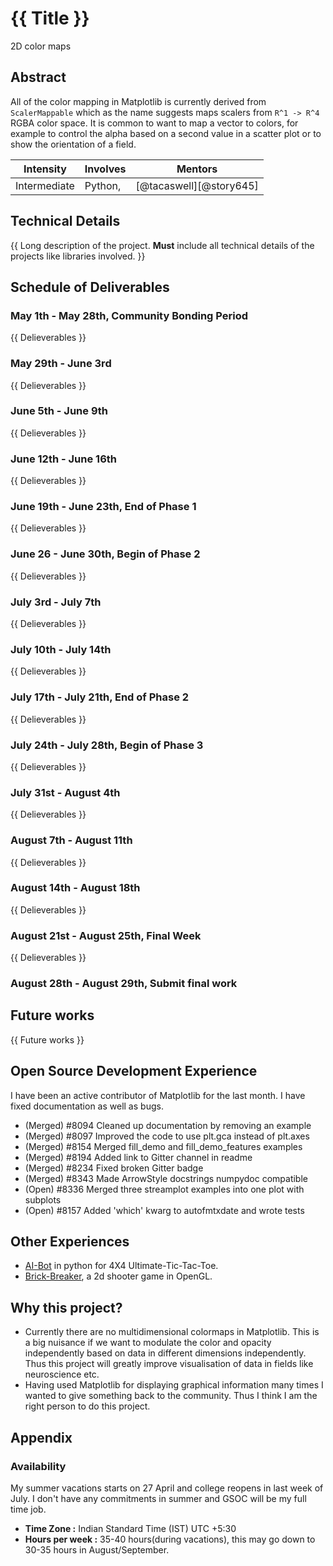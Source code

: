 # {{ Title }}
2D color maps

## Abstract

All of the color mapping in Matplotlib is currently derived from
`ScalerMappable` which as the name suggests maps scalers from `R^1 ->
R^4` RGBA color space.  It is common to want to map a vector to
colors, for example to control the alpha based on a second value in a
scatter plot or to show the orientation of a field.

| **Intensity** | **Involves**  | **Mentors** |
| ------------- | --------------|------------ |
| Intermediate  | Python, | [@tacaswell][@story645] |

## Technical Details

{{
Long description of the project.
**Must** include all technical details of the projects like libraries involved.
}}

## Schedule of Deliverables

### May 1th - May 28th, **Community Bonding Period**

{{ Delieverables }}

### May 29th - June 3rd

{{ Delieverables }}

### June 5th - June 9th

{{ Delieverables }}

### June 12th - June 16th

{{ Delieverables }}

### June 19th - June 23th, **End of Phase 1**

{{ Delieverables }}

### June 26 - June 30th, **Begin of Phase 2**

{{ Delieverables }}

### July 3rd - July 7th

{{ Delieverables }}

### July 10th - July 14th

{{ Delieverables }}

### July 17th - July 21th, **End of Phase 2**

{{ Delieverables }}

### July 24th - July 28th, **Begin of Phase 3**

{{ Delieverables }}

### July 31st - August 4th

{{ Delieverables }}

### August 7th - August 11th

{{ Delieverables }}

### August 14th - August 18th

{{ Delieverables }}

### August 21st - August 25th, **Final Week**

{{ Delieverables }}

### August 28th - August 29th, **Submit final work**

## Future works

{{ Future works }}

## Open Source Development Experience

I have been an active contributor of Matplotlib for the last month. I have
fixed documentation as well as bugs.

- (Merged) #8094 Cleaned up documentation by removing an example
- (Merged) #8097 Improved the code to use plt.gca instead of plt.axes
- (Merged) #8154 Merged fill_demo and fill_demo_features examples
- (Merged) #8194 Added link to Gitter channel in readme
- (Merged) #8234 Fixed broken Gitter badge
- (Merged) #8343 Made ArrowStyle docstrings numpydoc compatible
- (Open) #8336 Merged three streamplot examples into one plot with subplots
- (Open) #8157 Added 'which' kwarg to autofmtxdate and wrote tests

## Other Experiences

- [AI-Bot](https://github.com/patniharshit/Ultimate-Tic-Tac-Toe) in python
  for 4X4 Ultimate-Tic-Tac-Toe.
- [Brick-Breaker](https://github.com/patniharshit/Brick-Breaker), a 2d shooter
  game in OpenGL.

## Why this project?

- Currently there are no multidimensional colormaps in Matplotlib. This is a
big nuisance if we want to modulate the color and opacity independently based
on data in different dimensions independently. Thus this project will greatly
improve visualisation of data in fields like neuroscience etc.
- Having used Matplotlib for displaying graphical information many times I
wanted to give something back to the community. Thus I think I am the right
person to do this project.

## Appendix

### Availability

My summer vacations starts on 27 April and college reopens in last week of
July. I don't have any commitments in summer and GSOC will be my full time job.
* **Time Zone :** Indian Standard Time (IST) UTC +5:30
*  **Hours per week :** 35-40 hours(during vacations), this may go down to
30-35 hours in August/September.
